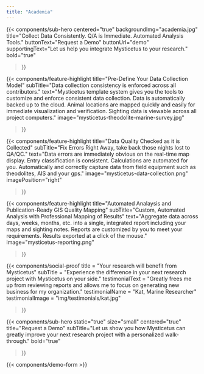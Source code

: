 ```yaml
---
title: "Academia"
---
```


{{< components/sub-hero
	centered="true"
	backgroundImg="academia.jpg"
	title="Collect Data Consistently. Q/A is Immediate. Automated Analysis Tools."
	buttonText="Request a Demo"
	buttonUrl="demo"
	supportingText="Let us help you integrate Mysticetus to your research."
	bold="true"
>}}

{{< components/feature-highlight
	title="Pre-Define Your Data Collection Model"
	subTitle="Data collection consistency is enforced across all contributors."
	text="Mysticetus template system gives you the tools to customize and enforce consistent data collection. Data is automatically backed up to the cloud. Animal locations are mapped quickly and easily for immediate visualization and verification. Sighting data is viewable across all project computers."
	image="mysticetus-theodolite-marine-survey.jpg"
>}}

{{< components/feature-highlight
	title="Data Quality Checked as it is Collected"
	subTitle="Fix Errors Right Away, take back those nights lost to QA/QC."
	text="Data errors are immediately obvious on the real-time map display. Entry classification is consistent. Calculations are automated for you. Automatically and correctly capture data from field equipment such as theodolites, AIS and your gps."
	image="mysticetus-data-collection.png"
	imagePosition="right"
>}}

{{< components/feature-highlight
	title="Automated Analaysis and Publication-Ready GIS Quality Mapping"
	subTitle="Custom, Automated Analysis with Professional Mapping of Results"
	text="Aggregate data across days, weeks, months, etc. into a single, integrated report including your maps and sighting notes. Reports are customized by you to meet your requirements. Results exported at a click of the mouse."
	image="mysticetus-reporting.png"
>}}

{{< components/social-proof 
	title = "Your research will benefit from Mysticetus"
	subTitle = "Experience the difference in your next research project with Mysticetus on your side."
	testimonialText = "Greatly frees me up from reviewing reports and allows me to focus on generating new business for my organization."
	testimonialName = "Kat, Marine Researcher"
	testimonialImage = "img/testimonials/kat.jpg"
>}}

{{< components/sub-hero
	static="true"
	size="small"
	centered="true"
	title="Request a Demo"
	subTitle="Let us show you how Mysticetus can greatly improve your next research project with a personalized walk-through."
	bold="true"
>}}

{{< components/demo-form >}}
